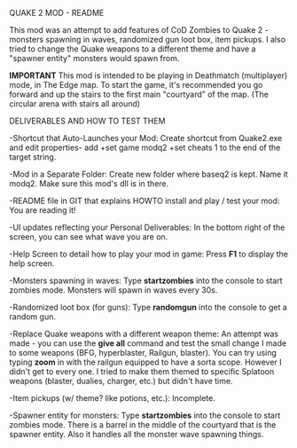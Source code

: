 QUAKE 2 MOD - README

This mod was an attempt to add features of CoD Zombies to Quake 2 - monsters spawning in waves, randomized gun loot box, item pickups. I also tried to change the Quake weapons to a different theme and have a "spawner entity" monsters would spawn from.

**IMPORTANT** This mod is intended to be playing in Deathmatch (multiplayer) mode, in The Edge map. To start the game, it's recommended you go forward and up the stairs to the first main "courtyard" of the map. (The circular arena with stairs all around)

DELIVERABLES AND HOW TO TEST THEM

-Shortcut that Auto-Launches your Mod: Create shortcut from Quake2.exe and edit properties- add +set game modq2 +set cheats 1 to the end of the target string.

-Mod in a Separate Folder: Create new folder where baseq2 is kept. Name it modq2. Make sure this mod's dll is in there.

-README file in GIT that explains HOWTO install and play / test your mod: You are reading it!

-UI updates reflecting your Personal Deliverables: In the bottom right of the screen, you can see what wave you are on.

-Help Screen to detail how to play your mod in game: Press **F1** to display the help screen.

-Monsters spawning in waves: Type **startzombies** into the console to start zombies mode. Monsters will spawn in waves every 30s.

-Randomized loot box (for guns): Type **randomgun** into the console to get a random gun.

-Replace Quake weapons with a different weapon theme: An attempt was made - you can use the **give all** command and test the small change I made to some weapons (BFG, hyperblaster, Railgun, blaster). You can try using typing **zoom** in with the railgun equipped to have a sorta scope. However I didn't get to every one. I tried to make them themed to specific Splatoon weapons (blaster, dualies, charger, etc.) but didn't have time.

-Item pickups (w/ theme? like potions, etc.): Incomplete.

-Spawner entity for monsters: Type **startzombies** into the console to start zombies mode. There is a barrel in the middle of the courtyard that is the spawner entity. Also it handles all the monster wave spawning things.
